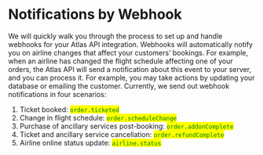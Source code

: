 # Notifications by Webhook

We will quickly walk you through the process to set up and handle webhooks for your Atlas API integration. Webhooks will automatically notify you on airline changes that affect your customers’ bookings. For example, when an airline has changed the flight schedule affecting one of your orders, the Atlas API will send a notification about this event to your server, and you can process it. For example, you may take actions by updating your database or emailing the customer. Currently, we send out webhook notifications in four scenarios: 

1. Ticket booked: <mark style="color:green;">`order.ticketed`</mark>
2. Change in flight schedule: <mark style="color:green;">`order.scheduleChange`</mark>
3. Purchase of ancillary services post-booking: <mark style="color:green;">`order.addonComplete`</mark>
4. Ticket and ancillary service cancellation: <mark style="color:green;">`order.refundComplete`</mark>
5. Airline online status update: <mark style="color:green;">`airline.status`</mark>

